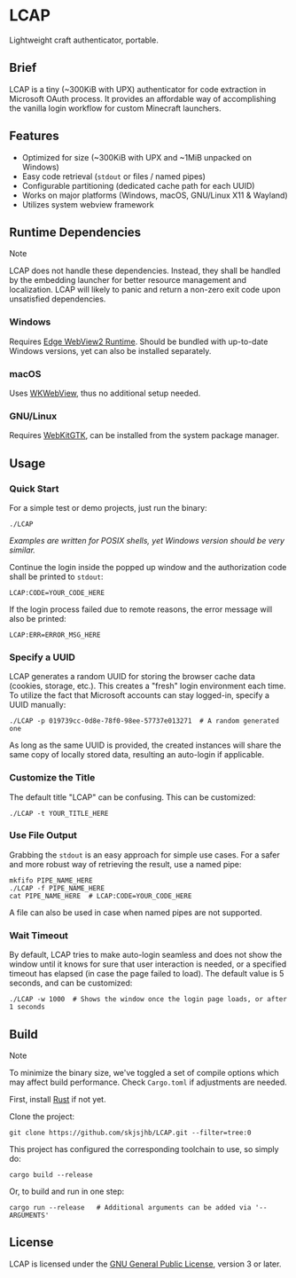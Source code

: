 # LCAP

Lightweight craft authenticator, portable.

## Brief

LCAP is a tiny (~300KiB with UPX) authenticator for code extraction in Microsoft OAuth process.
It provides an affordable way of accomplishing the vanilla login workflow for custom Minecraft launchers.

## Features

- Optimized for size (~300KiB with UPX and ~1MiB unpacked on Windows)
- Easy code retrieval (`stdout` or files / named pipes)
- Configurable partitioning (dedicated cache path for each UUID)
- Works on major platforms (Windows, macOS, GNU/Linux X11 & Wayland)
- Utilizes system webview framework

## Runtime Dependencies

> [!NOTE]
>
> LCAP does not handle these dependencies.
> Instead, they shall be handled by the embedding launcher for better resource management and localization.
> LCAP will likely to panic and return a non-zero exit code upon unsatisfied dependencies.

### Windows

Requires [Edge WebView2 Runtime](https://developer.microsoft.com/en-us/microsoft-edge/webview2).
Should be bundled with up-to-date Windows versions, yet can also be installed separately.

### macOS

Uses [WKWebView](https://developer.apple.com/documentation/webkit/wkwebview), thus no additional setup needed.

### GNU/Linux

Requires [WebKitGTK](https://webkitgtk.org), can be installed from the system package manager.

## Usage

### Quick Start

For a simple test or demo projects, just run the binary:

```shell
./LCAP
```

*Examples are written for POSIX shells, yet Windows version should be very similar.*

Continue the login inside the popped up window and the authorization code shall be printed to `stdout`:

```shell
LCAP:CODE=YOUR_CODE_HERE
```

If the login process failed due to remote reasons, the error message will also be printed:

```shell
LCAP:ERR=ERROR_MSG_HERE
```

### Specify a UUID

LCAP generates a random UUID for storing the browser cache data (cookies, storage, etc.).
This creates a "fresh" login environment each time.
To utilize the fact that Microsoft accounts can stay logged-in, specify a UUID manually:

```shell 
./LCAP -p 019739cc-0d8e-78f0-98ee-57737e013271  # A random generated one
```

As long as the same UUID is provided, the created instances will share the same copy of locally stored data, resulting
an auto-login if applicable.

### Customize the Title

The default title "LCAP" can be confusing. This can be customized:

```shell
./LCAP -t YOUR_TITLE_HERE
```

### Use File Output

Grabbing the `stdout` is an easy approach for simple use cases.
For a safer and more robust way of retrieving the result, use a named pipe:

```shell
mkfifo PIPE_NAME_HERE
./LCAP -f PIPE_NAME_HERE
cat PIPE_NAME_HERE  # LCAP:CODE=YOUR_CODE_HERE
```

A file can also be used in case when named pipes are not supported.

### Wait Timeout

By default, LCAP tries to make auto-login seamless and does not show the window until it knows for sure that user
interaction is needed, or a specified timeout has elapsed (in case the page failed to load). The default value is 5
seconds, and can be customized:

```shell
./LCAP -w 1000  # Shows the window once the login page loads, or after 1 seconds
```

## Build

> [!NOTE]
>
> To minimize the binary size, we've toggled a set of compile options which may affect build performance.
> Check `Cargo.toml` if adjustments are needed.

First, install [Rust](https://www.rust-lang.org/learn/get-started) if not yet.

Clone the project:

```shell
git clone https://github.com/skjsjhb/LCAP.git --filter=tree:0
```

This project has configured the corresponding toolchain to use, so simply do:

```shell
cargo build --release
```

Or, to build and run in one step:

```shell
cargo run --release   # Additional arguments can be added via '-- ARGUMENTS'
```

## License

LCAP is licensed under the [GNU General Public License](https://www.gnu.org/licenses/gpl-3.0.html), version 3 or later.
